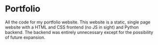# Portfolio

All the code for my portfolio website. This website is a static, single page website with a HTML and CSS frontend (no JS in sight) and Python backend.
The backend was entirely unnecessary except for the possibility of future expansion.